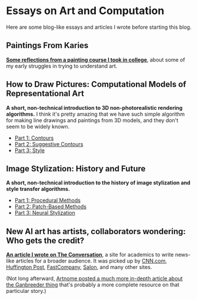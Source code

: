 Essays on Art and Computation
=================

Here are some blog-like essays and articles I wrote before starting this blog.

Paintings From Karies
-----------

[**Some reflections from a painting course I took in college**](https://www.dgp.toronto.edu/~hertzman/karies/), about some of my early struggles in trying to understand art.


How to Draw Pictures: Computational Models of Representational Art
------------

**A short, non-technical introduction to 3D non-photorealistic rendering algorithms.** I think it's pretty amazing that we have such simple algorithm for making line drawings and paintings from 3D models, and they don't seem to be widely known.

* [Part 1: Contours](https://medium.com/@aaronhertzmann/how-to-draw-pictures-contours-f3f345ed6a22)
* [Part 2: Suggestive Contours](https://medium.com/@aaronhertzmann/how-to-draw-pictures-suggestive-contours-b6f2557804b9)
* [Part 3: Style](https://medium.com/@aaronhertzmann/how-to-draw-pictures-style-7eeb86cc7bd5)


Image Stylization: History and Future
------------
**A short, non-technical introduction to the history of image stylization and style transfer algorithms.**

* [Part 1: Procedural Methods](https://research.adobe.com/image-stylization-history-and-future/)
* [Part 2: Patch-Based Methods](https://research.adobe.com/image-stylization-history-and-future-part-2/)
* [Part 3: Neural Stylization](https://research.adobe.com/image-stylization-history-and-future-part-3/)


New AI art has artists, collaborators wondering: Who gets the credit? 
----------------

[**An article I wrote on The Conversation**](https://theconversation.com/new-ai-art-has-artists-collaborators-wondering-who-gets-the-credit-112661), a site for academics to write news-like articles for a broader audience. It was picked up by [CNN.com](https://www.cnn.com/style/article/ai-art-who-should-get-credit-conversation/index.html), [Huffington Post](https://www.huffpost.com/entry/ai-art-christies-ganbreeder_b_5c818440e4b0d9a64493ad85), [FastCompany](https://www.fastcompany.com/90316932/ai-is-bringing-out-the-art-worlds-worst-instincts), [Salon](https://www.salon.com/2019/03/09/new-ai-art-has-artists-collaborators-wondering-who-gets-the-credit_partner/), and many other sites. 

(Not long afterward, [Artnome posted a much more in-depth article about the Ganbreeder thing](https://www.artnome.com/news/2019/3/27/why-is-ai-art-copyright-so-complicated) that's probably a more complete resource on that particular story.)